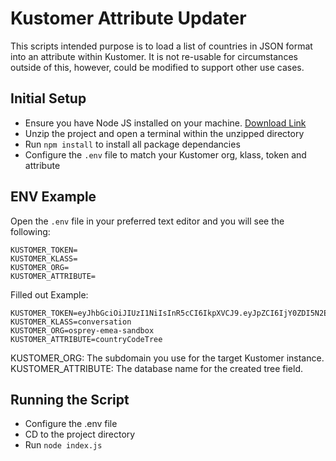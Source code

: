 # Kustomer Attribute Updater

This scripts intended purpose is to load a list of countries in JSON format into an attribute within Kustomer. It is not re-usable for circumstances outside of this, however, could be modified to support other use cases.

## Initial Setup

- Ensure you have Node JS installed on your machine. [Download Link](https://nodejs.org/en/download)
- Unzip the project and open a terminal within the unzipped directory
- Run `npm install` to install all package dependancies
- Configure the `.env` file to match your Kustomer org, klass, token and attribute

## ENV Example

Open the `.env` file in your preferred text editor and you will see the following:

```
KUSTOMER_TOKEN=
KUSTOMER_KLASS=
KUSTOMER_ORG=
KUSTOMER_ATTRIBUTE=
```

Filled out Example:

```
KUSTOMER_TOKEN=eyJhbGciOiJIUzI1NiIsInR5cCI6IkpXVCJ9.eyJpZCI6IjY0ZDI5N2E2ZTQyZjNiM2Y3ZjIwOGRlNiIsInVzZXIiOiI2NGQASdawdw!#@#Hghfh
KUSTOMER_KLASS=conversation
KUSTOMER_ORG=osprey-emea-sandbox
KUSTOMER_ATTRIBUTE=countryCodeTree
```

KUSTOMER_ORG: The subdomain you use for the target Kustomer instance.
KUSTOMER_ATTRIBUTE: The database name for the created tree field.

## Running the Script

- Configure the .env file
- CD to the project directory
- Run `node index.js`
